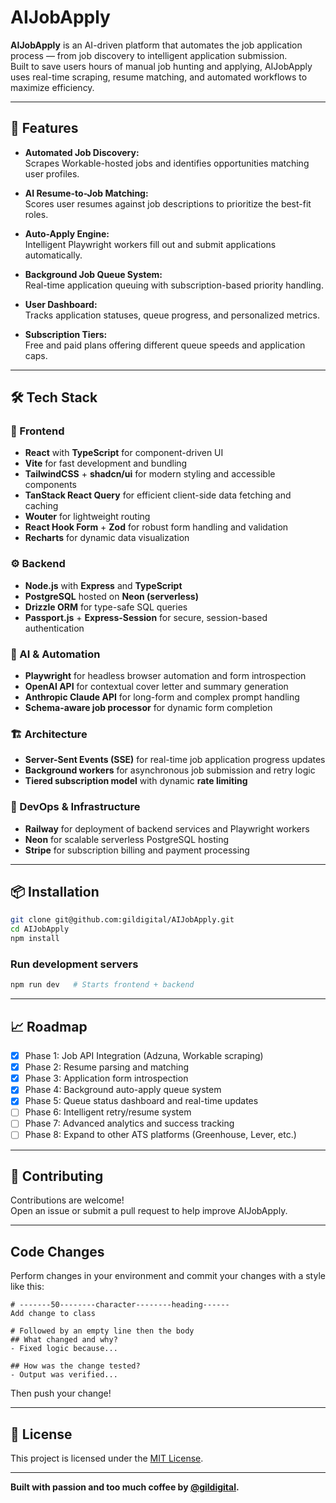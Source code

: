 # AIJobApply

**AIJobApply** is an AI-driven platform that automates the job application process — from job discovery to intelligent application submission.  
Built to save users hours of manual job hunting and applying, AIJobApply uses real-time scraping, resume matching, and automated workflows to maximize efficiency.

---

## 🚀 Features

- **Automated Job Discovery:**  
  Scrapes Workable-hosted jobs and identifies opportunities matching user profiles.
  
- **AI Resume-to-Job Matching:**  
  Scores user resumes against job descriptions to prioritize the best-fit roles.

- **Auto-Apply Engine:**  
  Intelligent Playwright workers fill out and submit applications automatically.

- **Background Job Queue System:**  
  Real-time application queuing with subscription-based priority handling.

- **User Dashboard:**  
  Tracks application statuses, queue progress, and personalized metrics.

- **Subscription Tiers:**  
  Free and paid plans offering different queue speeds and application caps.

---

## 🛠️ Tech Stack

### 🧩 Frontend
- **React** with **TypeScript** for component-driven UI
- **Vite** for fast development and bundling
- **TailwindCSS** + **shadcn/ui** for modern styling and accessible components
- **TanStack React Query** for efficient client-side data fetching and caching
- **Wouter** for lightweight routing
- **React Hook Form** + **Zod** for robust form handling and validation
- **Recharts** for dynamic data visualization

### ⚙️ Backend
- **Node.js** with **Express** and **TypeScript**
- **PostgreSQL** hosted on **Neon (serverless)**
- **Drizzle ORM** for type-safe SQL queries
- **Passport.js** + **Express-Session** for secure, session-based authentication

### 🤖 AI & Automation
- **Playwright** for headless browser automation and form introspection
- **OpenAI API** for contextual cover letter and summary generation
- **Anthropic Claude API** for long-form and complex prompt handling
- **Schema-aware job processor** for dynamic form completion

### 🏗️ Architecture
- **Server-Sent Events (SSE)** for real-time job application progress updates
- **Background workers** for asynchronous job submission and retry logic
- **Tiered subscription model** with dynamic **rate limiting**

### 🚀 DevOps & Infrastructure
- **Railway** for deployment of backend services and Playwright workers
- **Neon** for scalable serverless PostgreSQL hosting
- **Stripe** for subscription billing and payment processing

---

## 📦 Installation

```bash
git clone git@github.com:gildigital/AIJobApply.git
cd AIJobApply
npm install
```

### Run development servers

```bash
npm run dev   # Starts frontend + backend
```

---

## 📈 Roadmap

- [x] Phase 1: Job API Integration (Adzuna, Workable scraping)
- [x] Phase 2: Resume parsing and matching
- [x] Phase 3: Application form introspection
- [x] Phase 4: Background auto-apply queue system
- [x] Phase 5: Queue status dashboard and real-time updates
- [ ] Phase 6: Intelligent retry/resume system
- [ ] Phase 7: Advanced analytics and success tracking
- [ ] Phase 8: Expand to other ATS platforms (Greenhouse, Lever, etc.)

---

## 🤝 Contributing

Contributions are welcome!  
Open an issue or submit a pull request to help improve AIJobApply.

---

## Code Changes

Perform changes in your environment and commit your changes with a style like this:

```
# -------50--------character--------heading------
Add change to class

# Followed by an empty line then the body
## What changed and why?
- Fixed logic because...

## How was the change tested?
- Output was verified...
```
  
Then push your change!

---

## 📄 License

This project is licensed under the [MIT License](LICENSE).

---

**Built with passion and too much coffee by [@gildigital](https://github.com/gildigital).**
